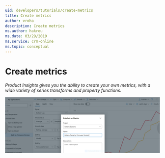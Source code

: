 ```yaml
---
uid: developers/tutorials/create-metrics
title: Create metrics
author: vroha
description: Create metrics
ms.author: hakrou
ms.date: 03/29/2019
ms.service: crm-online
ms.topic: conceptual
---
```

# Create metrics

_Product Insights gives you the ability to create your own metrics, with a wide variety of series transforms and property functions._

![Creating metrics](../quick-starts/create-metrics.png)

